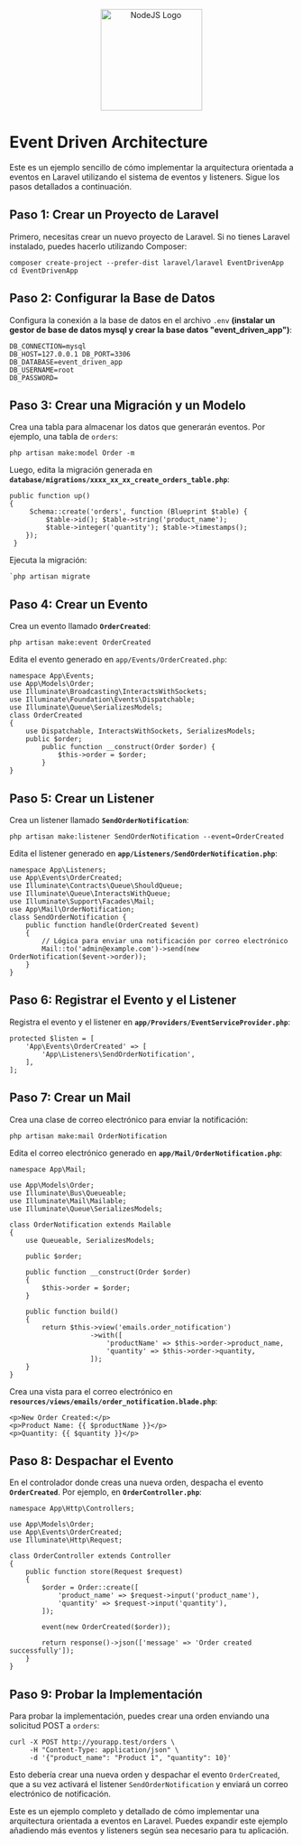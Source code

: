 
<p align="center">
  <img src="https://cdn.worldvectorlogo.com/logos/laravel-2.svg" width="180" alt="NodeJS Logo" />
</p>

# Event Driven Architecture

Este es un ejemplo sencillo de cómo implementar la arquitectura orientada a eventos en Laravel utilizando el sistema de eventos y listeners. Sigue los pasos detallados a continuación.

## Paso 1: Crear un Proyecto de Laravel
Primero, necesitas crear un nuevo proyecto de Laravel. Si no tienes Laravel instalado, puedes hacerlo utilizando Composer:
```
composer create-project --prefer-dist laravel/laravel EventDrivenApp cd EventDrivenApp
```
## Paso 2: Configurar la Base de Datos
Configura la conexión a la base de datos en el archivo `.env` **(instalar un gestor de base de datos mysql y crear la base datos "event_driven_app")**:
```
DB_CONNECTION=mysql 
DB_HOST=127.0.0.1 DB_PORT=3306 
DB_DATABASE=event_driven_app 
DB_USERNAME=root 
DB_PASSWORD=
```
## Paso 3: Crear una Migración y un Modelo
Crea una tabla para almacenar los datos que generarán eventos. Por ejemplo, una tabla de `orders`:
```
php artisan make:model Order -m
```
Luego, edita la migración generada en **`database/migrations/xxxx_xx_xx_create_orders_table.php`**:
```
public function up()
{
	 Schema::create('orders', function (Blueprint $table) {
		 $table->id(); $table->string('product_name');
		 $table->integer('quantity'); $table->timestamps();
	}); 
 }
```
Ejecuta la migración:
```
`php artisan migrate
```
## Paso 4: Crear un Evento
Crea un evento llamado **`OrderCreated`**:
```
php artisan make:event OrderCreated
```
Edita el evento generado en `app/Events/OrderCreated.php`:
```
namespace App\Events; 
use App\Models\Order; 
use Illuminate\Broadcasting\InteractsWithSockets; 
use Illuminate\Foundation\Events\Dispatchable; 
use Illuminate\Queue\SerializesModels; 
class OrderCreated
{ 
	use Dispatchable, InteractsWithSockets, SerializesModels; 
	public $order; 
		public function __construct(Order $order) { 
			$this->order = $order; 
		} 
}
```
## Paso 5: Crear un Listener
Crea un listener llamado **`SendOrderNotification`**:
```
php artisan make:listener SendOrderNotification --event=OrderCreated
```
Edita el listener generado en **`app/Listeners/SendOrderNotification.php`**:
```
namespace App\Listeners; 
use App\Events\OrderCreated; 
use Illuminate\Contracts\Queue\ShouldQueue; 
use Illuminate\Queue\InteractsWithQueue; 
use Illuminate\Support\Facades\Mail; 
use App\Mail\OrderNotification; 
class SendOrderNotification { 
	public function handle(OrderCreated $event) 
	{ 
		// Lógica para enviar una notificación por correo electrónico 
		Mail::to('admin@example.com')->send(new OrderNotification($event->order)); 
	} 
}
```
## Paso 6: Registrar el Evento y el Listener
Registra el evento y el listener en **`app/Providers/EventServiceProvider.php`**:
```
protected $listen = [
    'App\Events\OrderCreated' => [
        'App\Listeners\SendOrderNotification',
    ],
];
```
## Paso 7: Crear un Mail
Crea una clase de correo electrónico para enviar la notificación:
```
php artisan make:mail OrderNotification
```
Edita el correo electrónico generado en **`app/Mail/OrderNotification.php`**:
```
namespace App\Mail;

use App\Models\Order;
use Illuminate\Bus\Queueable;
use Illuminate\Mail\Mailable;
use Illuminate\Queue\SerializesModels;

class OrderNotification extends Mailable
{
    use Queueable, SerializesModels;

    public $order;

    public function __construct(Order $order)
    {
        $this->order = $order;
    }

    public function build()
    {
        return $this->view('emails.order_notification')
                    ->with([
                        'productName' => $this->order->product_name,
                        'quantity' => $this->order->quantity,
                    ]);
    }
}
```
Crea una vista para el correo electrónico en **`resources/views/emails/order_notification.blade.php`**:
```
<p>New Order Created:</p>
<p>Product Name: {{ $productName }}</p>
<p>Quantity: {{ $quantity }}</p>

```
## Paso 8: Despachar el Evento
En el controlador donde creas una nueva orden, despacha el evento **`OrderCreated`**. Por ejemplo, en **`OrderController.php`**:
```
namespace App\Http\Controllers;

use App\Models\Order;
use App\Events\OrderCreated;
use Illuminate\Http\Request;

class OrderController extends Controller
{
    public function store(Request $request)
    {
        $order = Order::create([
            'product_name' => $request->input('product_name'),
            'quantity' => $request->input('quantity'),
        ]);

        event(new OrderCreated($order));

        return response()->json(['message' => 'Order created successfully']);
    }
}
```
## Paso 9: Probar la Implementación
Para probar la implementación, puedes crear una orden enviando una solicitud POST a `orders`:
```
curl -X POST http://yourapp.test/orders \
     -H "Content-Type: application/json" \
     -d '{"product_name": "Product 1", "quantity": 10}'
```
Esto debería crear una nueva orden y despachar el evento `OrderCreated`, que a su vez activará el listener `SendOrderNotification` y enviará un correo electrónico de notificación.

Este es un ejemplo completo y detallado de cómo implementar una arquitectura orientada a eventos en Laravel. Puedes expandir este ejemplo añadiendo más eventos y listeners según sea necesario para tu aplicación.